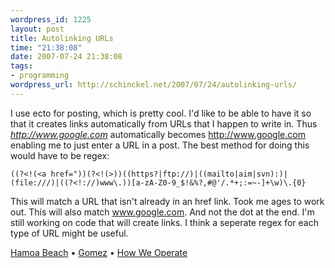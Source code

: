```yaml
--- 
wordpress_id: 1225
layout: post
title: Autolinking URLs
time: "21:38:08"
date: 2007-07-24 21:38:08
tags: 
- programming
wordpress_url: http://schinckel.net/2007/07/24/autolinking-urls/
---
```

I use ecto for posting, which is pretty cool. I'd like to be able to have it so that it creates links automatically from URLs that I happen to write in. Thus _http://www.google.com_ automatically becomes <a href="http://www.google.com">http://www.google.com</a> enabling me to just enter a URL in a post. The best method for doing this would have to be regex: 
    
    ((?<!(<a href="))(?<!(>))((https?|ftp://)|((mailto|aim|svn):)|(file:///)|((?<!://)www\.))[a-zA-Z0-9_$!&%?,#@'/.*+;:=~-]+\w)\.{0}

This will match a URL that isn't already in an href link. Took me ages to work out. This will also match www.google.com. And not the dot at the end. I'm still working on code that will create links. I think a seperate regex for each type of URL might be useful. 

[Hamoa Beach][1] • [Gomez][2] • [How We Operate][3]

   [1]: http://phobos.apple.com/WebObjects/MZSearch.woa/wa/advancedSearchResults?songTerm=Hamoa+Beach&artistTerm=Gomez
   [2]: http://phobos.apple.com/WebObjects/MZSearch.woa/wa/advancedSearchResults?artistTerm=Gomez
   [3]: http://phobos.apple.com/WebObjects/MZSearch.woa/wa/advancedSearchResults?albumTerm=How+We+Operate&artistTerm=Gomez

